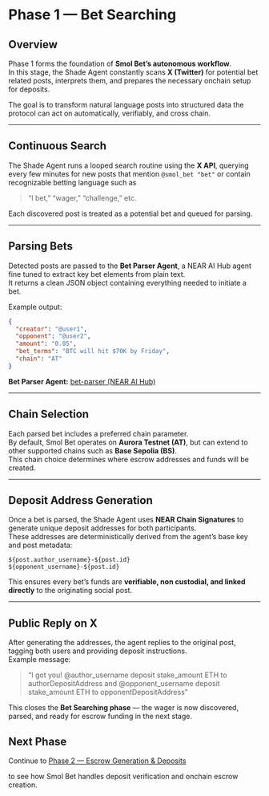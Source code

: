 # **Phase 1 — Bet Searching**

## **Overview**
Phase 1 forms the foundation of **Smol Bet’s autonomous workflow**.  
In this stage, the Shade Agent constantly scans **X (Twitter)** for potential bet related posts, interprets them, and prepares the necessary onchain setup for deposits.

The goal is to transform natural language posts into structured data the protocol can act on automatically, verifiably, and cross chain.

---

## **Continuous Search**
The Shade Agent runs a looped search routine using the **X API**, querying every few minutes for new posts that mention `@smol_bet "bet"` or contain recognizable betting language such as  
> “I bet,” “wager,” “challenge,” etc.

Each discovered post is treated as a potential bet and queued for parsing.

---

## **Parsing Bets**
Detected posts are passed to the **Bet Parser Agent**, a NEAR AI Hub agent fine tuned to extract key bet elements from plain text.  
It returns a clean JSON object containing everything needed to initiate a bet.

Example output:
```json
{
  "creator": "@user1",
  "opponent": "@user2",
  "amount": "0.05",
  "bet_terms": "BTC will hit $70K by Friday",
  "chain": "AT"
}
```

**Bet Parser Agent:** [bet-parser (NEAR AI Hub)](../agents/bet-parser/0.0.3/agent.py)

---

## **Chain Selection**
Each parsed bet includes a preferred chain parameter.  
By default, Smol Bet operates on **Aurora Testnet (AT)**, but can extend to other supported chains such as **Base Sepolia (BS)**.  
This chain choice determines where escrow addresses and funds will be created.

---

## **Deposit Address Generation**
Once a bet is parsed, the Shade Agent uses **NEAR Chain Signatures** to generate unique deposit addresses for both participants.  
These addresses are deterministically derived from the agent’s base key and post metadata:

```
${post.author_username}-${post.id}
${opponent_username}-${post.id}
```

This ensures every bet’s funds are **verifiable, non custodial, and linked directly** to the originating social post.

---

## **Public Reply on X**
After generating the addresses, the agent replies to the original post, tagging both users and providing deposit instructions.  
Example message:
> “I got you! 
@author_username deposit stake_amount ETH to authorDepositAddress 
and @opponent_username deposit stake_amount ETH to opponentDepositAddress”

This closes the **Bet Searching phase** — the wager is now discovered, parsed, and ready for escrow funding in the next stage.

## Next Phase

Continue to [Phase 2 — Escrow Generation & Deposits](./phase2.md)

to see how Smol Bet handles deposit verification and onchain escrow creation.